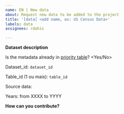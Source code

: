 ```yaml
---
name: EN | New data
about: Request new data to be added to the project
title: '[data] <add name, ex: US Census Data>'
labels: data
assignees: rdahis

---
```


**Dataset description**

Is the metadata already in [priority table](https://docs.google.com/spreadsheets/d/1jnmmG4V6Ugh_-lhVSMIVu_EaL05y1dX9Y0YW8G8e_Wo/edit?usp=sharing)? <Yes/No>

Dataset_id: `dataset_id`

Table_id (1 ou mais): `table_id`

Source data: <link>

Years: from XXXX to YYYY

**How can you contribute?**
